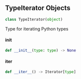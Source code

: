 ## TypeIterator Objects

```python
class TypeIterator(object)
```

Type for iterating Python types

<a id="unreal.TypeIterator.__init__"></a>

#### __init__

```python
def __init__(type: type) -> None
```

<a id="unreal.TypeIterator.__iter__"></a>

#### __iter__

```python
def __iter__() -> Iterator[type]
```

<a id="unreal.ValueDef"></a>